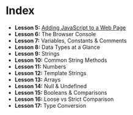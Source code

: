 # Index

 - **Lesson 5:** [Adding JavaScript to a Web Page](https://github.com/abu-taher/modern-javascript/tree/lesson-5)
 - **Lesson 6:** The Browser Console
 - **Lesson 7:** Variables, Constants & Comments
 - **Lesson 8:** Data Types at a Glance
 - **Lesson 9:** Strings
 - **Lesson 10:** Common String Methods
 - **Lesson 11:** Numbers
 - **Lesson 12:** Template Strings
 - **Lesson 13:** Arrays
 - **Lesson 14:** Null & Undefined
 - **Lesson 15:** Booleans & Comparisons
 - **Lesson 16:** Loose vs Strict Comparison
 - **Lesson 17:** Type Conversion
